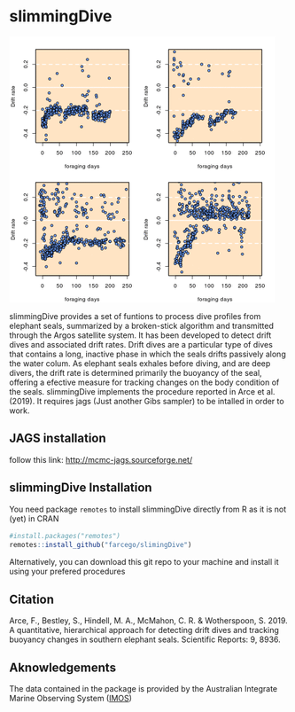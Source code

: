 # slimmingDive



![example](https://github.com/farcego/slimmingDive/blob/master/inst/readme.gif)


slimmingDive provides a set of funtions to process dive profiles from
elephant seals, summarized by a broken-stick algorithm and
transmitted through the Argos satellite system. It has been developed
to detect drift dives and associated drift rates. Drift dives are a
particular type of dives that contains a long, inactive phase in which
the seals drifts passively along the water colum. As elephant seals
exhales before diving, and are deep divers, the drift rate is
determined primarily the buoyancy of the seal, offering a efective
measure for tracking changes on the body condition of the
seals. slimmingDive implements the procedure reported in Arce et
al. (2019). It requires jags (Just another Gibs sampler) to be
intalled in order to work.


## JAGS installation

follow this link: http://mcmc-jags.sourceforge.net/



## slimmingDive Installation


You need package `remotes` to install slimmingDive
directly from R as it is not (yet) in CRAN

```R
#install.packages("remotes")
remotes::install_github("farcego/slimingDive")
```

Alternatively, you can download this git repo to your machine and
install it using your prefered procedures


## Citation

Arce, F., Bestley, S., Hindell, M. A., McMahon, C. R. & Wotherspoon,
S. 2019. A quantitative, hierarchical approach for detecting drift
dives and tracking buoyancy changes in southern elephant
seals. Scientific Reports: 9, 8936.

## Aknowledgements

The data contained in the package is provided by the Australian
Integrate Marine Observing System ([IMOS](http://imos.org.au/))
